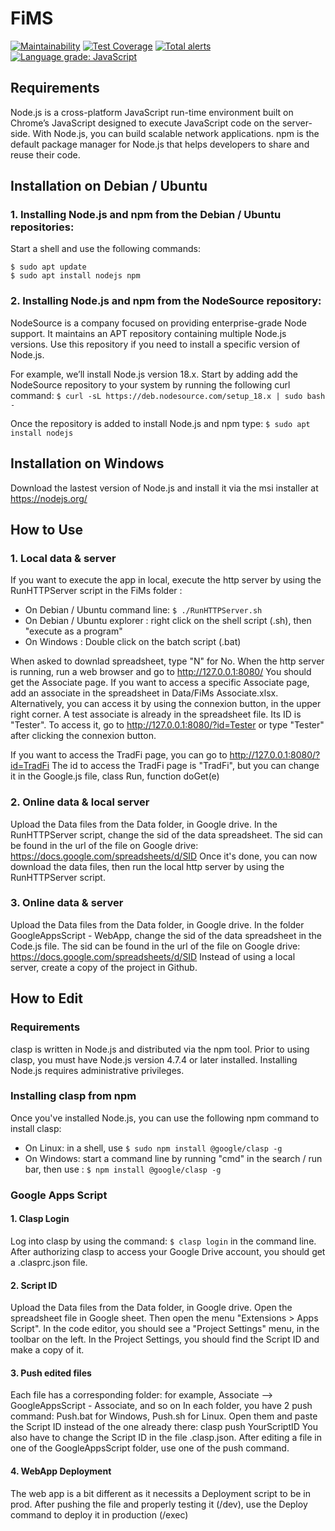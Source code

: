 # FiMS

[![Maintainability](https://api.codeclimate.com/v1/badges/c91149f9871e06746ae1/maintainability)](https://codeclimate.com/github/flodef/FiMS/maintainability)
[![Test Coverage](https://api.codeclimate.com/v1/badges/c91149f9871e06746ae1/test_coverage)](https://codeclimate.com/github/flodef/FiMS/test_coverage)
[![Total alerts](https://img.shields.io/lgtm/alerts/g/flodef/FiMS.svg?logo=lgtm&logoWidth=18)](https://lgtm.com/projects/g/flodef/FiMS/alerts/)
[![Language grade: JavaScript](https://img.shields.io/lgtm/grade/javascript/g/flodef/FiMS.svg?logo=lgtm&logoWidth=18)](https://lgtm.com/projects/g/flodef/FiMS/context:javascript)



## Requirements
Node.js is a cross-platform JavaScript run-time environment built on Chrome’s JavaScript designed to execute JavaScript code on the server-side. With Node.js, you can build scalable network applications.
npm is the default package manager for Node.js that helps developers to share and reuse their code.

## Installation on Debian / Ubuntu
### 1. Installing Node.js and npm from the Debian / Ubuntu repositories:
Start a shell and use the following commands:
```
$ sudo apt update
$ sudo apt install nodejs npm
```

### 2. Installing Node.js and npm from the NodeSource repository:
NodeSource is a company focused on providing enterprise-grade Node support. It maintains an APT repository containing multiple Node.js versions. Use this repository if you need to install a specific version of Node.js.

For example, we’ll install Node.js version 18.x.
Start by adding add the NodeSource repository to your system by running the following curl command:
`$ curl -sL https://deb.nodesource.com/setup_18.x | sudo bash -`

Once the repository is added to install Node.js and npm type:
`$ sudo apt install nodejs`

## Installation on Windows
Download the lastest version of Node.js and install it via the msi installer at https://nodejs.org/

## How to Use
### 1. Local data & server
If you want to execute the app in local, execute the http server by using the RunHTTPServer script in the FiMs folder :
- On Debian / Ubuntu command line: `$ ./RunHTTPServer.sh`
- On Debian / Ubuntu explorer : right click on the shell script (.sh), then "execute as a program"
- On Windows : Double click on the batch script (.bat)

When asked to downlad spreadsheet, type "N" for No.
When the http server is running, run a web browser and go to http://127.0.0.1:8080/
You should get the Associate page.
If you want to access a specific Associate page, add an associate in the spreadsheet in Data/FiMs Associate.xlsx.
Alternatively, you can access it by using the connexion button, in the upper right corner.
A test associate is already in the spreadsheet file. Its ID is "Tester".
To access it, go to http://127.0.0.1:8080/?id=Tester or type "Tester" after clicking the connexion button.

If you want to access the TradFi page, you can go to http://127.0.0.1:8080/?id=TradFi
The id to access the TradFi page is "TradFi", but you can change it in the Google.js file, class Run, function doGet(e)

### 2. Online data & local server
Upload the Data files from the Data folder, in Google drive.
In the RunHTTPServer script, change the sid of the data spreadsheet.
The sid can be found in the url of the file on Google drive:
https://docs.google.com/spreadsheets/d/SID
Once it's done, you can now download the data files, then run the local http server by using the RunHTTPServer script.

### 3. Online data & server
Upload the Data files from the Data folder, in Google drive.
In the folder GoogleAppsScript - WebApp, change the sid of the data spreadsheet in the Code.js file.
The sid can be found in the url of the file on Google drive:
https://docs.google.com/spreadsheets/d/SID
Instead of using a local server, create a copy of the project in Github.

## How to Edit
### Requirements
clasp is written in Node.js and distributed via the npm tool. Prior to using clasp, you must have Node.js version 4.7.4 or later installed. Installing Node.js requires administrative privileges.

### Installing clasp from npm
Once you've installed Node.js, you can use the following npm command to install clasp:
- On Linux: in a shell, use `$ sudo npm install @google/clasp -g`
- On Windows: start a command line by running "cmd" in the search / run bar, then use : `$ npm install @google/clasp -g`

### Google Apps Script
#### 1. Clasp Login
Log into clasp by using the command: `$ clasp login` in the command line.
After authorizing clasp to access your Google Drive account, you should get a .clasprc.json file.

#### 2. Script ID
Upload the Data files from the Data folder, in Google drive.
Open the spreadsheet file in Google sheet. Then open the menu "Extensions > Apps Script".
In the code editor, you should see a "Project Settings" menu, in the toolbar on the left.
In the Project Settings, you should find the Script ID and make a copy of it.

#### 3. Push edited files
Each file has a corresponding folder: for example, Associate --> GoogleAppsScript - Associate, and so on
In each folder, you have 2 push command: Push.bat for Windows, Push.sh for Linux.
Open them and paste the Script ID instead of the one already there: clasp push YourScriptID
You also have to change the Script ID in the file .clasp.json.
After editing a file in one of the GoogleAppsScript folder, use one of the push command.

#### 4. WebApp Deployment
The web app is a bit different as it necessits a Deployment script to be in prod.
After pushing the file and properly testing it (/dev), use the Deploy command to deploy it in production (/exec)
